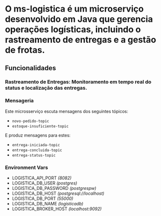 # O ms-logistica é um microserviço desenvolvido em Java que gerencia operações logísticas, incluindo o rastreamento de entregas e a gestão de frotas.

## Funcionalidades
### Rastreamento de Entregas: Monitoramento em tempo real do status e localização das entregas.

### Mensageria
Este microsserviço escuta mensagens dos seguintes tópicos:
* <code>novo-pedido-topic</code>
* <code>estoque-insuficiente-topic</code>

E produz mensagens para estes:
* <code>entrega-iniciada-topic</code>
* <code>entrega-concluida-topic</code>
* <code>entrega-status-topic</code>

### Environment Vars

* LOGISTICA_API_PORT    _(8082)_
* LOGISTICA_DB_USER     _(postgres)_
* LOGISTICA_DB_PASSWORD _(postgrespw)_
* LOGISTICA_DB_HOST     _(postgresql://localhost)_
* LOGISTICA_DB_PORT     _(55000)_
* LOGISTICA_DB_NAME     _(logisticadb)_
* LOGISTICA_BROKER_HOST _(localhost:9092)_